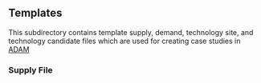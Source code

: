 ## Templates 

This subdirectory contains template supply, demand, technology site, and technology candidate files which are used for creating case studies in [ADAM](http://54.208.179.171:8000/)

### Supply File 



